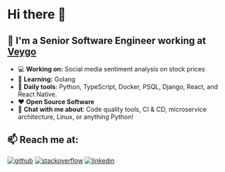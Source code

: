 # Hi there 👋

## 🚀 I'm a Senior Software Engineer working at <a href="https://www.veygo.com">Veygo</a>

- 💻 **Working on:** Social media sentiment analysis on stock prices
- 🌱 **Learning:** Golang
- 🔧 **Daily tools**: Python, TypeScript, Docker, PSQL, Django, React, and React Native.
- ❤️ **Open Source Software**
- 💬 **Chat with me about**: Code quality tools, CI & CD, microservice architecture, Linux, or anything Python!

## 📫 Reach me at:
[![github](https://img.shields.io/static/v1?style=flat-square&logo=github&label=&message=@Rhys-H&color=5b5b5b&labelColor=5b5b5b)](https://github.com/Rhys-H)
[![stackoverflow](https://img.shields.io/static/v1?style=flat-square&logo=stackoverflow&label=&message=@rhys&color=5b5b5b&labelColor=5b5b5b)](https://stackoverflow.com/users/14215579/rhys)
[![linkedin](https://img.shields.io/static/v1?style=flat-square&logo=linkedin&label=&message=@rhysh&color=5b5b5b&labelColor=5b5b5b)](https://www.linkedin.com/in/rhysh/)
